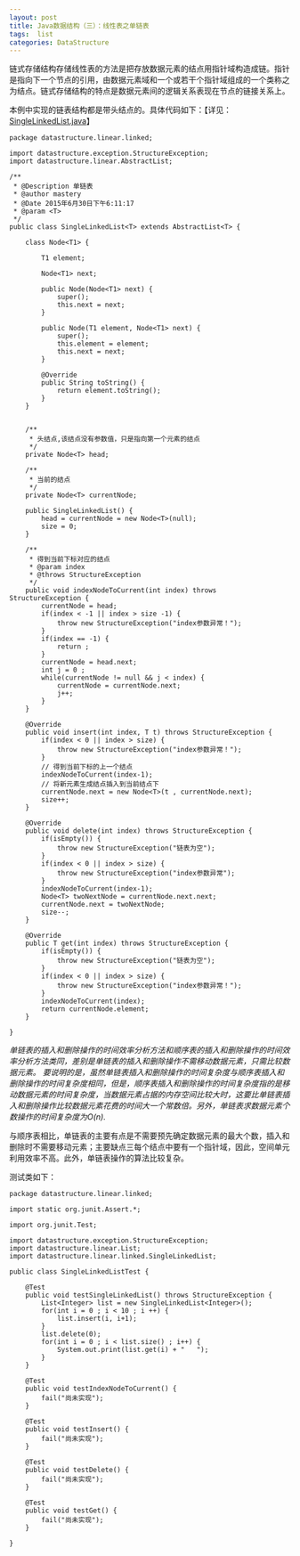 ```yaml
---
layout: post
title: Java数据结构（三）：线性表之单链表
tags:  list
categories: DataStructure
---
```


链式存储结构存储线性表的方法是把存放数据元素的结点用指针域构造成链。指针是指向下一个节点的引用，由数据元素域和一个或若干个指针域组成的一个类称之为结点。链式存储结构的特点是数据元素间的逻辑关系表现在节点的链接关系上。

<!--more-->


本例中实现的链表结构都是带头结点的。具体代码如下：【详见：[SingleLinkedList.java](https://github.com/mastery001/study/blob/master/study-datastruct/src/main/java/linear/linked/SingleLinkedList.java)】
```
package datastructure.linear.linked;

import datastructure.exception.StructureException;
import datastructure.linear.AbstractList;

/**
 * @Description 单链表
 * @author mastery
 * @Date 2015年6月30日下午6:11:17
 * @param <T>
 */
public class SingleLinkedList<T> extends AbstractList<T> {

	class Node<T1> {

		T1 element;
		
		Node<T1> next;
		
		public Node(Node<T1> next) {
			super();
			this.next = next;
		}

		public Node(T1 element, Node<T1> next) {
			super();
			this.element = element;
			this.next = next;
		}

		@Override
		public String toString() {
			return element.toString();
		}
	}
	
	
	/**
	 * 头结点,该结点没有参数值，只是指向第一个元素的结点
	 */
	private Node<T> head;
	
	/**
	 * 当前的结点
	 */
	private Node<T> currentNode;
	
	public SingleLinkedList() {
		head = currentNode = new Node<T>(null);
		size = 0;
	}

	/**
	 * 得到当前下标对应的结点
	 * @param index
	 * @throws StructureException
	 */
	public void indexNodeToCurrent(int index) throws StructureException {
		currentNode = head;
		if(index < -1 || index > size -1) {
			throw new StructureException("index参数异常！");
		}
		if(index == -1) {
			return ;
		}
		currentNode = head.next;
		int j = 0 ; 
		while(currentNode != null && j < index) {
			currentNode = currentNode.next;
			j++;
		}
	}
	
	@Override
	public void insert(int index, T t) throws StructureException {
		if(index < 0 || index > size) {
			throw new StructureException("index参数异常！");
		}
		// 得到当前下标的上一个结点
		indexNodeToCurrent(index-1);
		// 将新元素生成结点插入到当前结点下
		currentNode.next = new Node<T>(t , currentNode.next);
		size++;
	}

	@Override
	public void delete(int index) throws StructureException {
		if(isEmpty()) {
			throw new StructureException("链表为空");
		}
		if(index < 0 || index > size) {
			throw new StructureException("index参数异常");
		}
		indexNodeToCurrent(index-1);
		Node<T> twoNextNode = currentNode.next.next;
		currentNode.next = twoNextNode;
		size--;
	}

	@Override
	public T get(int index) throws StructureException {
		if(isEmpty()) {
			throw new StructureException("链表为空");
		}
		if(index < 0 || index > size) {
			throw new StructureException("index参数异常！");
		}
		indexNodeToCurrent(index);
		return currentNode.element;
	}

}

```

*单链表的插入和删除操作的时间效率分析方法和顺序表的插入和删除操作的时间效率分析方法类同，差别是单链表的插入和删除操作不需移动数据元素，只需比较数据元素。*
*要说明的是，虽然单链表插入和删除操作的时间复杂度与顺序表插入和删除操作的时间复杂度相同，但是，顺序表插入和删除操作的时间复杂度指的是移动数据元素的时间复杂度，当数据元素占据的内存空间比较大时，这要比单链表插入和删除操作比较数据元素花费的时间大一个常数倍。另外，单链表求数据元素个数操作的时间复杂度为O(n).*

与顺序表相比，单链表的主要有点是不需要预先确定数据元素的最大个数，插入和删除时不需要移动元素；主要缺点三每个结点中要有一个指针域，因此，空间单元利用效率不高。此外，单链表操作的算法比较复杂。

测试类如下：

```
package datastructure.linear.linked;

import static org.junit.Assert.*;

import org.junit.Test;

import datastructure.exception.StructureException;
import datastructure.linear.List;
import datastructure.linear.linked.SingleLinkedList;

public class SingleLinkedListTest {

	@Test
	public void testSingleLinkedList() throws StructureException {
		List<Integer> list = new SingleLinkedList<Integer>();
		for(int i = 0 ; i < 10 ; i ++) {
			list.insert(i, i+1);
		}
		list.delete(0);
		for(int i = 0 ; i < list.size() ; i++) {
			System.out.print(list.get(i) + "   ");
		}
	}

	@Test
	public void testIndexNodeToCurrent() {
		fail("尚未实现");
	}

	@Test
	public void testInsert() {
		fail("尚未实现");
	}

	@Test
	public void testDelete() {
		fail("尚未实现");
	}

	@Test
	public void testGet() {
		fail("尚未实现");
	}

}

```